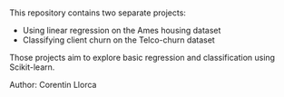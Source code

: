 # 
This repository contains two separate projects: 

- Using linear regression on the Ames housing dataset
- Classifying client churn on the Telco-churn dataset

Those projects aim to explore basic regression and classification using Scikit-learn. 

Author: Corentin Llorca